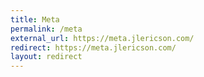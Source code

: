 ```yaml
---
title: Meta
permalink: /meta
external_url: https://meta.jlericson.com/
redirect: https://meta.jlericson.com/
layout: redirect
---
```

